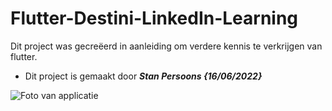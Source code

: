 # Flutter-Destini-LinkedIn-Learning

Dit project was gecreëerd in aanleiding om verdere kennis te verkrijgen van flutter.

-   Dit project is gemaakt door **_Stan Persoons {16/06/2022}_**

![Foto van applicatie](https://user-images.githubusercontent.com/44066744/174059120-a9c1fcb4-07b4-40d6-a963-2c8be9286345.png)
